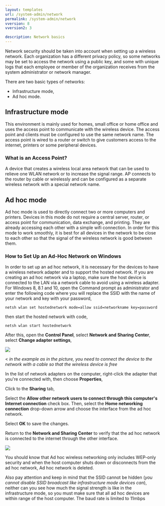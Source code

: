 ```yaml
---
layout: templates
url: /system-admin/network
permalink: /system-admin/network
vversion: 8
vversion2: 3

description: Network basics
---
```



Network security should be taken into account when setting up a wireless network. Each organization has a different privacy policy, so some networks may be set to access the network using a public key, and some with unique logs that each employee or member of the organization receives from the system administrator or network manager.

There are two basic types of networks:

* Infrastructure mode,
* Ad hoc mode.

## Infrastructure mode

This environment is mainly used for homes, small office or home office and uses the access point to communicate with the wireless device. The access point and clients must be configured to use the same network name. The access point is wired to a router or switch to give customers access to the internet, printers or some peripheral devices.

### What is an Access Point?

A device that creates a wireless local area network that can be used to relieve one WLAN network or to increase the signal range. AP connects to the router by cable or wirelessly and can be configured as a separate wireless network with a special network name.

## Ad hoc mode

Ad hoc mode is used to directly connect two or more computers and printers. Devices in this mode do not require a central server, router, or access point for communication, data exchange, and printing. They are already accessing each other with a simple wifi connection. In order for this mode to work smoothly, it is best for all devices in the network to be close to each other so that the signal of the wireless network is good between them.

### How to Set Up an Ad-Hoc Network on Windows

In order to set up an ad hoc network, it is necessary for the devices to have a wireless network adapter and to support the hosted network.
If you are creating an ad hoc network via a laptop, make sure the host device is connected to the LAN via a network cable to avoid using a wireless adapter.
For Windows 8, 8.1 and 10, open the Command prompt as administrator and enter the following code where you will replace the SSID with the name of your network and key with your password,

`netsh wlan set hostednetwork mode=allow ssid=networkname key=password`

then start the hosted network with code,

`netsh wlan start hostednetwork`

After this, open the **Control Panel**, select **Network and Sharing Center**, select **Change adapter settings**,

![](https://raw.githubusercontent.com/atomiv/atomiv.github.io/master/_pages/framework/08-system-admin/images/pic1.png)  

< *in the example as in the picture, you need to connect the device to the network with a cable so that the wireless device is free*

In the list of network adapters on the computer, right-click the adapter that you're connected with, then choose **Properties**,

Click to the **Sharing** tab,

Select the **Allow other network users to connect through this computer's Internet connection** check box. Then, select the **Home networking connection** drop-down arrow and choose the interface from the ad hoc network.


Select **OK** to save the changes.

Return to the **Network and Sharing Center** to verify that the ad hoc network is connected to the internet through the other interface.

![](https://raw.githubusercontent.com/atomiv/atomiv.github.io/master/_pages/framework/08-system-admin/images/pic2.png)  

You should know that Ad hoc wireless networking only includes WEP-only security and when the host computer shuts down or disconnects from the ad hoc network, Ad hoc network is deleted.

Also pay attention and keep in mind that the SSID cannot be hidden (*you cannot disable SSID broadcast like infrastructure mode devices can*), neither can you see how much the signal strength  is like in the infrastructure mode, so you must make sure that all ad hoc devices are within range of the host computer. The baud rate is limited to 11mbps
